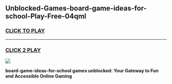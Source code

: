 
## Unblocked-Games-board-game-ideas-for-school-Play-Free-04qml
<h3>
<a href="https://premium76.site?title=board-game-ideas-for-school&ref=24M">CLICK TO PLAY</a></h3>
<hr>

<h3>
<a href="https://premium76.site?title=board-game-ideas-for-school&ref=24M">CLICK 2 PLAY</a>
  
</h3>

<a href="https://premium76.site?title=board-game-ideas-for-school&ref=24M"><img src="https://clearcache.store/games.png"></a>


**board-game-ideas-for-school games unblocked: Your Gateway to Fun and Accessible Online Gaming**
